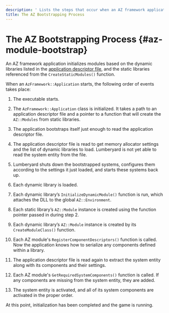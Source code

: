 ```yaml
---
description: ' Lists the steps that occur when an AZ framework application initializes. '
title: The AZ Bootstrapping Process
---
```

# The AZ Bootstrapping Process {#az-module-bootstrap}

An AZ framework application initializes modules based on the dynamic libraries listed in the [application descriptor file](/docs/userguide/modules/system-entities-configuring#az-module-system-entities-configuring-app-descriptor-files), and the static libraries referenced from the `CreateStaticModules()` function\. 

 When an `AzFramework::Application` starts, the following order of events takes place: 

1.  The executable starts\. 

1.  The `AzFramework::Application` class is initialized\. It takes a path to an application descriptor file and a pointer to a function that will create the `AZ::Modules` from static libraries\. 

1.  The application bootstraps itself just enough to read the application descriptor file\. 

1.  The application descriptor file is read to get memory allocator settings and the list of dynamic libraries to load\. Lumberyard is not yet able to read the system entity from the file\. 

1.  Lumberyard shuts down the bootstrapped systems, configures them according to the settings it just loaded, and starts these systems back up\. 

1.  Each dynamic library is loaded\. 

1.  Each dynamic library’s `InitializeDynamicModule()` function is run, which attaches the DLL to the global `AZ::Environment`\. 

1.  Each static library’s `AZ::Module` instance is created using the function pointer passed in during step 2\. 

1.  Each dynamic library’s `AZ::Module` instance is created by its `CreateModuleClass()` function\. 

1.  Each AZ module's `RegisterComponentDescriptors()` function is called\. Now the application knows how to serialize any components defined within a library\. 

1.  The application descriptor file is read again to extract the system entity along with its components and their settings\. 

1.  Each AZ module's `GetRequiredSystemComponents()` function is called\. If any components are missing from the system entity, they are added\. 

1.  The system entity is activated, and all of its system components are activated in the proper order\. 

 At this point, initialization has been completed and the game is running\. 